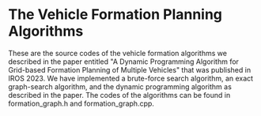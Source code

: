 # The Vehicle Formation Planning Algorithms
These are the source codes of the vehicle formation algorithms we described in the paper entitled "A Dynamic Programming Algorithm for Grid-based Formation Planning of Multiple Vehicles" that was published in IROS 2023. We have implemented a brute-force search algorithm, an exact graph-search algorithm, and the dynamic programming algorithm as described in the paper. The codes of the algorithms can be found in formation_graph.h and formation_graph.cpp.
